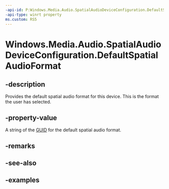 ```yaml
---
-api-id: P:Windows.Media.Audio.SpatialAudioDeviceConfiguration.DefaultSpatialAudioFormat
-api-type: winrt property
ms.custom: RS5
---
```


<!-- Property syntax.
public string DefaultSpatialAudioFormat { get; }
-->

# Windows.Media.Audio.SpatialAudioDeviceConfiguration.DefaultSpatialAudioFormat

## -description
Provides the default spatial audio format for this device. This is the format the user has selected.

## -property-value
A string of the [GUID](/windows/win32/api/guiddef/ns-guiddef-guid) for the default spatial audio format.

## -remarks

## -see-also

## -examples

